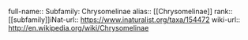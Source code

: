 

full-name:: Subfamily: Chrysomelinae
alias:: [[Chrysomelinae]]
rank:: [[subfamily]]iNat-url:: https://www.inaturalist.org/taxa/154472
wiki-url:: http://en.wikipedia.org/wiki/Chrysomelinae